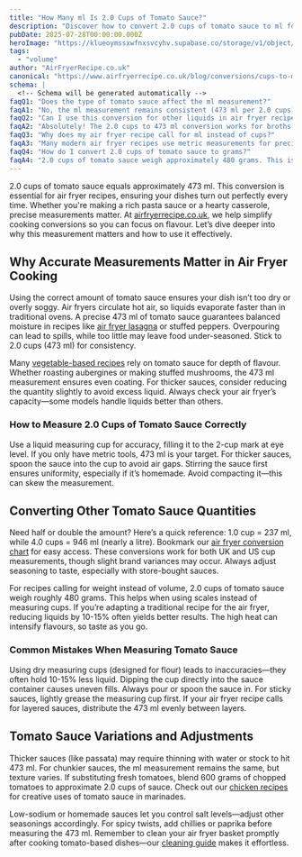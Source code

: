 ```yaml
---
title: "How Many ml Is 2.0 Cups of Tomato Sauce?"
description: "Discover how to convert 2.0 cups of tomato sauce to ml for perfect air fryer recipes. Get precise measurements in seconds!"
pubDate: 2025-07-28T00:00:00.000Z
heroImage: "https://klueoymssxwfnxsvcyhv.supabase.co/storage/v1/object/public/Shmucket/how-many-ml-is-2-cups-tomato-sauce.webp"
tags:
  - "volume"
author: "AirFryerRecipe.co.uk"
canonical: "https://www.airfryerrecipe.co.uk/blog/conversions/cups-to-ml/how-many-ml-is-2-cups-tomato-sauce"
schema: |
  <!-- Schema will be generated automatically -->
faqQ1: "Does the type of tomato sauce affect the ml measurement?"
faqA1: "No, the ml measurement remains consistent (473 ml per 2.0 cups) regardless of sauce type—whether it’s passata, ketchup, or homemade. However, thicker sauces may need thinning for accurate pouring, while chunkier varieties should be loosely packed to avoid excess air gaps."
faqQ2: "Can I use this conversion for other liquids in air fryer recipes?"
faqA2: "Absolutely! The 2.0 cups to 473 ml conversion works for broths, oils, and other liquids. Just remember that thinner liquids evaporate faster in air fryers, so reduce quantities slightly for dishes requiring longer cook times. Always check recipe notes for adjustments."
faqQ3: "Why does my air fryer recipe call for ml instead of cups?"
faqA3: "Many modern air fryer recipes use metric measurements for precision, especially in the UK and Europe. Ml measurements eliminate confusion between US and UK cup sizes (which differ slightly). Using 473 ml ensures consistency across all kitchen scales and measuring tools."
faqQ4: "How do I convert 2.0 cups of tomato sauce to grams?"
faqA4: "2.0 cups of tomato sauce weigh approximately 480 grams. This is handy for recipes using scales instead of volume measures. Note that thicker sauces may weigh slightly more—always level off the measuring cup for accuracy. For sticky sauces, lightly greasing the cup helps with release."
---
```

<p>2.0 cups of tomato sauce equals approximately 473 ml. This conversion is essential for air fryer recipes, ensuring your dishes turn out perfectly every time. Whether you're making a rich pasta sauce or a hearty casserole, precise measurements matter. At <a href=https://www.airfryerrecipe.co.uk>airfryerrecipe.co.uk</a>, we help simplify cooking conversions so you can focus on flavour. Let’s dive deeper into why this measurement matters and how to use it effectively.</p>  

<h2>Why Accurate Measurements Matter in Air Fryer Cooking</h2>  
<p>Using the correct amount of tomato sauce ensures your dish isn’t too dry or overly soggy. Air fryers circulate hot air, so liquids evaporate faster than in traditional ovens. A precise 473 ml of tomato sauce guarantees balanced moisture in recipes like <a href=https://www.airfryerrecipe.co.uk/recipes>air fryer lasagna</a> or stuffed peppers. Overpouring can lead to spills, while too little may leave food under-seasoned. Stick to 2.0 cups (473 ml) for consistency.</p>  

<p>Many <a href=https://www.airfryerrecipe.co.uk/recipe-category/vegetables>vegetable-based recipes</a> rely on tomato sauce for depth of flavour. Whether roasting aubergines or making stuffed mushrooms, the 473 ml measurement ensures even coating. For thicker sauces, consider reducing the quantity slightly to avoid excess liquid. Always check your air fryer’s capacity—some models handle liquids better than others.</p>  

<h3>How to Measure 2.0 Cups of Tomato Sauce Correctly</h3>  
<p>Use a liquid measuring cup for accuracy, filling it to the 2-cup mark at eye level. If you only have metric tools, 473 ml is your target. For thicker sauces, spoon the sauce into the cup to avoid air gaps. Stirring the sauce first ensures uniformity, especially if it’s homemade. Avoid compacting it—this can skew the measurement.</p>  

<h2>Converting Other Tomato Sauce Quantities</h2>  
<p>Need half or double the amount? Here’s a quick reference: 1.0 cup = 237 ml, while 4.0 cups = 946 ml (nearly a litre). Bookmark our <a href=https://www.airfryerrecipe.co.uk/air-fryer-conversion-chart>air fryer conversion chart</a> for easy access. These conversions work for both UK and US cup measurements, though slight brand variances may occur. Always adjust seasoning to taste, especially with store-bought sauces.</p>  

<p>For recipes calling for weight instead of volume, 2.0 cups of tomato sauce weigh roughly 480 grams. This helps when using scales instead of measuring cups. If you’re adapting a traditional recipe for the air fryer, reducing liquids by 10-15% often yields better results. The high heat can intensify flavours, so taste as you go.</p>  

<h3>Common Mistakes When Measuring Tomato Sauce</h3>  
<p>Using dry measuring cups (designed for flour) leads to inaccuracies—they often hold 10-15% less liquid. Dipping the cup directly into the sauce container causes uneven fills. Always pour or spoon the sauce in. For sticky sauces, lightly grease the measuring cup first. If your air fryer recipe calls for layered sauces, distribute the 473 ml evenly between layers.</p>  

<h2>Tomato Sauce Variations and Adjustments</h2>  
<p>Thicker sauces (like passata) may require thinning with water or stock to hit 473 ml. For chunkier sauces, the ml measurement remains the same, but texture varies. If substituting fresh tomatoes, blend 600 grams of chopped tomatoes to approximate 2.0 cups of sauce. Check out our <a href=https://www.airfryerrecipe.co.uk/recipe-category/chicken>chicken recipes</a> for creative uses of tomato sauce in marinades.</p>  

<p>Low-sodium or homemade sauces let you control salt levels—adjust other seasonings accordingly. For spicy twists, add chillies or paprika before measuring the 473 ml. Remember to clean your air fryer basket promptly after cooking tomato-based dishes—our <a href=https://www.airfryerrecipe.co.uk/air-fryer-cleaner>cleaning guide</a> makes it effortless.</p>
